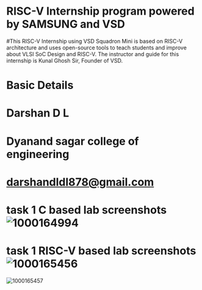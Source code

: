# RISC-V Internship program powered by SAMSUNG and VSD
#This RISC-V Internship using VSD Squadron Mini is based on RISC-V architecture and uses open-source tools to teach students and improve about VLSI SoC Design and RISC-V. The instructor and guide for this internship is Kunal Ghosh Sir, Founder of VSD.
# Basic Details
# Darshan D L
# Dyanand sagar college of engineering
# darshandldl878@gmail.com
# task 1 C based lab screenshots ![1000164994](https://github.com/user-attachments/assets/054480d4-8c2e-46d9-a02c-f84ffb590c0f)
# task 1 RISC-V based lab screenshots ![1000165456](https://github.com/user-attachments/assets/19490a75-7e29-4ae1-a7e0-655d1f201fa2)
![1000165457](https://github.com/user-attachments/assets/947a95b1-4383-489c-925c-5f2080f83463)
